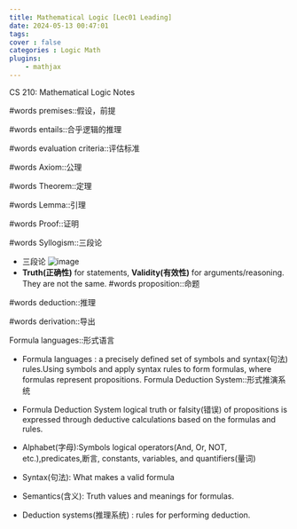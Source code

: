 ```yaml
---
title: Mathematical Logic [Lec01 Leading]
date: 2024-05-13 00:47:01
tags:
cover : false
categories : Logic Math
plugins: 
    - mathjax
---
```

CS 210: Mathematical Logic Notes

<!-- more -->

#words premises::假设，前提

#words entails::合乎逻辑的推理

#words evaluation criteria::评估标准

#words Axiom::公理

#words Theorem::定理

#words Lemma::引理

#words Proof::证明

#words Syllogism::三段论

- 三段论
![image](img1.png)
- **Truth(正确性)** for statements, **Validity(有效性)** for arguments/reasoning. They are not the same.
#words proposition::命题

#words deduction::推理

#words derivation::导出

Formula languages::形式语言

- Formula languages : a precisely defined set of symbols and syntax(句法) rules.Using symbols and apply syntax rules to form formulas, where formulas represent propositions.
Formula Deduction System::形式推演系统

- Formula Deduction System
  logical truth or falsity(错误) of propositions is expressed through deductive calculations based on the formulas and rules.
- Alphabet(字母):Symbols logical operators(And, Or, NOT, etc.),predicates,断言, constants, variables, and quantifiers(量词)
- Syntax(句法): What makes a valid formula 
- Semantics(含义): Truth values and meanings for formulas.
- Deduction systems(推理系统) : rules for performing deduction.